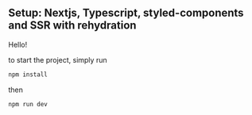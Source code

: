 ## Setup: Nextjs, Typescript, styled-components and SSR with rehydration

Hello!

to start the project, simply run

```bash
npm install
```

then

```bash
npm run dev
```
